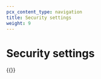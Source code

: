 ```yaml
---
pcx_content_type: navigation
title: Security settings
weight: 9
---
```


# Security settings

{{<directory-listing>}}

